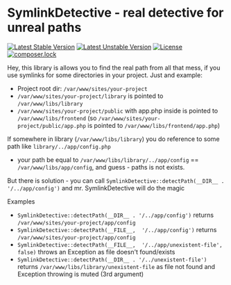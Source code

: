 # SymlinkDetective - real detective for unreal paths

[![Latest Stable Version](https://poser.pugx.org/and/symlink-detective/v/stable)](https://packagist.org/packages/and/symlink-detective)
[![Latest Unstable Version](https://poser.pugx.org/and/symlink-detective/v/unstable)](https://packagist.org/packages/and/symlink-detective)
[![License](https://poser.pugx.org/and/symlink-detective/license)](https://packagist.org/packages/and/symlink-detective)
[![composer.lock](https://poser.pugx.org/and/symlink-detective/composerlock)](https://packagist.org/packages/and/symlink-detective)

Hey, this library is allows you to find the real path from all that mess, if you use symlinks for some directories in your project.
Just and example:

* Project root dir: `/var/www/sites/your-project`
* `/var/www/sites/your-project/library` is pointed to `/var/www/libs/library`
* `/var/www/sites/your-project/public` with app.php inside is pointed to `/var/www/libs/frontend` 
(so `/var/www/sites/your-project/public/app.php` is pointed to `/var/www/libs/frontend/app.php`)

If somewhere in library (`/var/www/libs/library`) you do reference to some path like `library/../app/config.php` 
- your path be equal to `/var/www/libs/library/../app/config` == `/var/www/libs/app/config`, and guess - paths is not exists.

But there is solution - you can call `SymlinkDetective::detectPath(__DIR__ . '/../app/config')` and mr. SymlinkDetective will do the magic

Examples

* `SymlinkDetective::detectPath(__DIR__ . '/../app/config')` returns `/var/www/sites/your-project/app/config`
* `SymlinkDetective::detectPath(__FILE__,  '/../app/config')` returns `/var/www/sites/your-project/app/config`
* `SymlinkDetective::detectPath(__FILE__,  '/../app/unexistent-file', false)` throws an Exception as file doesn't found/exists
* `SymlinkDetective::detectPath(__DIR__ . '/../unexistent-file')` returns `/var/www/libs/library/unexistent-file` as file not found and Exception throwing is muted (3rd argument)
